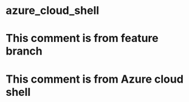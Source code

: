 # azure_cloud_shell

# This comment is from feature branch

# This comment is from Azure cloud shell
